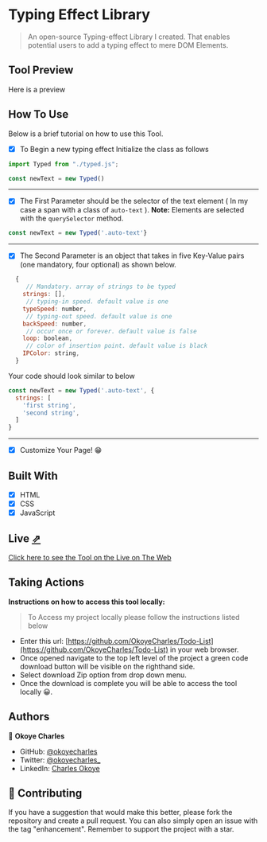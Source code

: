 # Typing Effect Library

> An open-source Typing-effect Library I created. That enables potential users to add a typing effect to mere DOM Elements.

## Tool Preview
Here is a preview


## How To Use
Below is a brief tutorial on how to use this Tool.
- [x] To Begin a new typing effect Initialize the class as follows
```javascript
import Typed from "./typed.js";

const newText = new Typed()
```
---
- [x] The First Parameter should be the selector of the text element ( In my case a span with a class of `auto-text` ).
**Note:** Elements are selected with the `querySelector` method.
```javascript
const newText = new Typed('.auto-text'}
```
---
- [x] The Second Parameter is an object that takes in five Key-Value pairs (one mandatory, four optional) as shown below.
```javascript
  {
     // Mandatory. array of strings to be typed
    strings: [],
     // typing-in speed. default value is one
    typeSpeed: number,
     // typing-out speed. default value is one
    backSpeed: number,
     // occur once or forever. default value is false
    loop: boolean,
     // color of insertion point. default value is black
    IPColor: string,
  }
```
Your code should look similar to below
```javascript
const newText = new Typed('.auto-text', {
  strings: [
    'first string',
    'second string',
  ]
}
```
---
- [x] Customize Your Page! 😁


## Built With

  - [x] HTML
  - [x] CSS
  - [x] JavaScript

## Live [⇗](https://okoyecharles.github.io/Todo-List/)

[Click here to see the Tool on the Live on The Web](https://okoyecharles.github.io/Todo-List/)


## Taking Actions
**Instructions on how to access this tool locally:** 
> To Access my project locally please follow the instructions listed below
- Enter this url: [https://github.com/OkoyeCharles/Todo-List](https://github.com/OkoyeCharles/Todo-List) in your web browser.
- Once opened navigate to the top left level of the project a green code download button will be visible on the righthand side.
- Select download Zip option from drop down menu.
- Once the download is complete you will be able to access the tool locally 😀. 

## Authors

👤 **Okoye Charles**

- GitHub: [@okoyecharles](https://github.com/okoyecharles)
- Twitter: [@okoyecharles_](https://twitter.com/okoyecharles_)
- LinkedIn: [Charles Okoye](https://linkedin.com/in/charles-okoye-633374236/)


## 🤝 Contributing

If you have a suggestion that would make this better, please fork the repository and create a pull request. You can also simply open an issue with the tag "enhancement". Remember to support the project with a star. 
